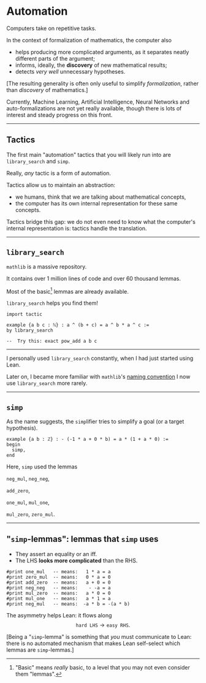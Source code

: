 # Automation

Computers take on repetitive tasks.

In the context of formalization of mathematics, the computer also

* helps producing more complicated arguments, as it separates neatly different parts of the argument;
* informs, ideally, the **discovery** of new mathematical results;
* detects *very well* unnecessary hypotheses.

[The resulting generality is often only useful to simplify *formalization*, rather than *discovery* of mathematics.]

Currently, Machine Learning, Artificial Intelligence, Neural Networks and auto-formalizations are not yet really available, though there is lots of interest and steady progress on this front.

---

##  Tactics

The first main "automation" tactics that you will likely run into are `library_search` and `simp`.

Really, *any* tactic is a form of automation.

Tactics allow us to maintain an abstraction:

*  we humans, think that we are talking about mathematical concepts,
*  the computer has its own internal representation for these same concepts.

Tactics bridge this gap: we do not even need to know what the computer's internal representation is: tactics handle the translation.

---

## `library_search`

`mathlib` is a massive repository.

It contains over 1 million lines of code and over 60 thousand lemmas.

Most of the basic[^1] lemmas are already available.

`library_search` helps you find them!

```lean
import tactic

example {a b c : ℕ} : a ^ (b + c) = a ^ b * a ^ c :=
by library_search

--  Try this: exact pow_add a b c
```

[^1]: "Basic" means *really* basic, to a level that you may not even consider them "lemmas".

---

I personally used `library_search` constantly, when I had just started using Lean.

Later on, I became more familiar with `mathlib`'s [naming convention](https://leanprover-community.github.io/contribute/naming.html) I now use `library_search` more rarely.

---

## `simp`

As the name suggests, the `simp`lifier tries to simplify a goal (or a target hypothesis).

```lean
example {a b : ℤ} : - (-1 * a + 0 * b) = a * (1 + a * 0) :=
begin
  simp,
end
```
Here, `simp` used the lemmas

`neg_mul`, `neg_neg`,

`add_zero`,

`one_mul`, `mul_one`,

`mul_zero`, `zero_mul`.


---

##  "`simp`-lemmas": lemmas that `simp` uses

* They assert an equality or an iff.
* The LHS **looks more complicated** than the RHS.

```lean
#print one_mul   -- means:   1 * a = a
#print zero_mul  -- means:   0 * a = 0
#print add_zero  -- means:   a + 0 = 0
#print neg_neg   -- means:    - -a = a
#print mul_zero  -- means:   a * 0 = 0
#print mul_one   -- means:   a * 1 = a
#print neg_mul   -- means:  -a * b = -(a * b)
```

The asymmetry helps Lean: it flows along
$${\texttt{hard LHS}} \longrightarrow {\texttt{easy RHS}}.$$

[Being a "`simp`-lemma" is something that *you* must communicate to Lean: there is no automated mechanism that makes Lean self-select which lemmas are `simp`-lemmas.]
